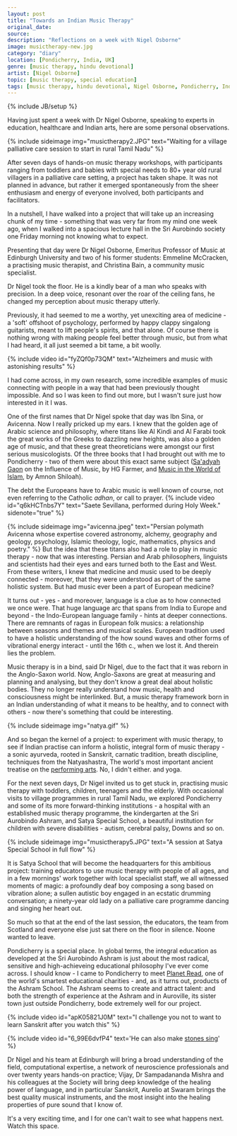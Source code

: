 ```yaml
---
layout: post
title: "Towards an Indian Music Therapy"
original_date: 
source: 
description: "Reflections on a week with Nigel Osborne"
image: musictherapy-new.jpg
category: "diary"
location: [Pondicherry, India, UK]
genre: [music therapy, hindu devotional]
artist: [Nigel Osborne]
topic: [music therapy, special education]
tags: [music therapy, hindu devotional, Nigel Osborne, Pondicherry, India, UK]
---
```

{% include JB/setup %}

Having just spent a week with Dr Nigel Osborne, speaking to experts in education, healthcare and Indian arts, here are some personal observations.


{% include sideimage img="musictherapy2.JPG" text="Waiting for a village palliative care session to start in rural Tamil Nadu" %}

After seven days of hands-on music therapy workshops, with participants ranging from toddlers and babies with special needs to 80+ year old rural villagers in a palliative care setting, a project has taken shape. It was not planned in advance, but rather it emerged spontaneously from the sheer enthusiasm and energy of everyone involved, both participants and facilitators. 

In a nutshell, I have walked into a project that will take up an increasing chunk of my time - something that was very far from my mind one week ago, when I walked into a spacious lecture hall in the Sri Aurobindo society one Friday morning not knowing what to expect. 

Presenting that day were Dr Nigel Osborne, Emeritus Professor of Music at Edinburgh University and two of his former students: Emmeline McCracken, a practising music therapist, and Christina Bain, a community music specialist.

Dr Nigel took the floor. He is a kindly bear of a man who speaks with precision. In a deep voice, resonant over the roar of the ceiling fans, he changed my perception about music therapy utterly. 


Previously, it had seemed to me a worthy, yet unexciting area of medicine - a 'soft' offshoot of psychology, performed by happy clappy singalong guitarists, meant to lift people's spirits, and that alone. Of course there is nothing wrong with making people feel better through music, but from what I had heard, it all just seemed a bit tame, a bit woolly.

{% include video id="fyZQf0p73QM" text="Alzheimers and music with astonishing results" %}


I had come across, in my own research, some incredible examples of music connecting with people in a way that had been previously thought impossible. And so I was keen to find out more, but I wasn't sure just how interested in it I was.

One of the first names that Dr Nigel spoke that day was Ibn Sina, or Avicenna. Now I really pricked up my ears. I knew that the golden age of Arabic science and philosophy, where titans like Al Kindi and Al Farabi took the great works of the Greeks to dazzling new heights, was also a golden age of music, and that these great theoreticians were amongst our first serious musicologists. Of the three books that I had brought out with me to Pondicherry - two of them were about this exact same subject (<a href="https://en.wikipedia.org/wiki/Saadia_Gaon">Sa'adyah Gaon</a> on the Influence of Music, by HG Farmer, and <a href="http://www.amazon.com/Music-World-Islam-Socio-Cultural-Study/dp/0814329705"  >Music in the World of Islam</a>, by Amnon Shiloah).


The debt the Europeans have to Arabic music is well known of course, not even referring to the Catholic <em>adhan</em>, or call to prayer<span class="sidenote-number"></span>.
{% include video id="q6kHCTnbs7Y" text="Saete Sevillana, performed during Holy Week." sidenote="true" %}

{% include sideimage img="avicenna.jpeg" text="Persian polymath Avicenna whose expertise covered astronomy, alchemy, geography and geology, psychology, Islamic theology, logic, mathematics, physics and poetry." %}
 But the idea that these titans also had a role to play in music therapy - now that was interesting. Persian and Arab philosophers, linguists and scientists had their eyes and ears turned both to the East and West. From these writers, I knew that medicine and music used to be deeply connected - moreover, that they were understood as part of the same holistic system. But had music ever been a part of European medicine? 

It turns out - yes - and moreover, language is a clue as to how connected we once were. That huge language arc that spans from India to Europe and beyond - the Indo-European language family - hints at deeper connections. There are remnants of ragas in European folk musics: a relationship between seasons and themes and musical scales. European tradition used to have a holistic understanding of the how sound waves and other forms of vibrational energy interact - until the 16th c., when we lost it. And therein lies the problem.

Music therapy is in a bind, said Dr Nigel, due to the fact that it was reborn in the Anglo-Saxon world. Now, Anglo-Saxons are great at measuring and planning and analysing, but they don't know a great deal about holistic bodies. They no longer really understand how music, health and consciousness might be interlinked. But, a music therapy framework born in an Indian understanding of what it means to be healthy, and to connect with others - now there's something that could be interesting.

{% include sideimage img="natya.gif" %}

And so began the kernel of a project: to experiment with music therapy, to see if Indian practise can inform a holistic, integral form of music therapy - a sonic ayurveda, rooted in Sanskrit, carnatic tradition, breath discipline, techniques from the Natyashastra, <span class="sidenote-number"></span>
<span class='sidenote'> The world's most important ancient treatise on the <a href='https://en.wikipedia.org/wiki/Natya_Shastra'>performing arts</a>. No, I didn't either. </span> and yoga.

For the next seven days, Dr Nigel invited us to get stuck in, practising music therapy with toddlers, children, teenagers and the elderly. With occasional visits to village programmes in rural Tamil Nadu, we explored Pondicherry and some of its more forward-thinking institutions - a hospital with an established music therapy programme, the kindergarten at the Sri Aurobindo Ashram, and Satya Special School, a beautiful institution for children with severe disabilities - autism, cerebral palsy, Downs and so on.

{% include sideimage img="musictherapy5.JPG" text="A session at Satya Special School in full flow" %}

It is Satya School that will become the headquarters for this ambitious project: training educators to use music therapy with people of all ages, and in a few mornings' work together with local specialist staff, we all witnessed moments of magic: a profoundly deaf boy composing a song based on vibration alone; a sullen autistic boy engaged in an ecstatic drumming conversation; a ninety-year old lady on a palliative care programme dancing and singing her heart out.

So much so that at the end of the last session, the educators, the team from Scotland and everyone else just sat there on the floor in silence. Noone wanted to leave.

Pondicherry is a special place. In global terms, the integral education as developed at the Sri Aurobindo Ashram is just about the most radical, sensitive and high-achieveing educational philosophy I've ever come across. I should know - I came to Pondicherry to meet <a href="http://www.planetread.org">Planet Read</a>, one of the world's smartest educational charities - and, as it turns out, products of the Ashram School. The Ashram seems to create and attract talent: and both the strength of experience at the Ashram and in Auroville, its sister town just outside Pondicherry, bode extremely well for our project.

{% include video id="apK05821J0M" text="I challenge you not to want to learn Sanskrit after you watch this" %}

{% include video id="6_99E6dvfP4" text='He can also make <a href="https://www.youtube.com/watch?v=Ew_0sVz21FM">stones sing</a>' %}

Dr Nigel and his team at Edinburgh will bring a broad understanding of the field, computational expertise, a network of neuroscience professionals and over twenty years hands-on practice; Vijay, Dr Sampadananda Mishra and his colleagues at the Society will bring deep knowledge of the healing power of language, and in particular Sanskrit, Aurelio at Swaram brings the best quality musical instruments, and the most insight into the healing properties of pure sound that I know of.

It's a very exciting time, and I for one can't wait to see what happens next. Watch this space.







